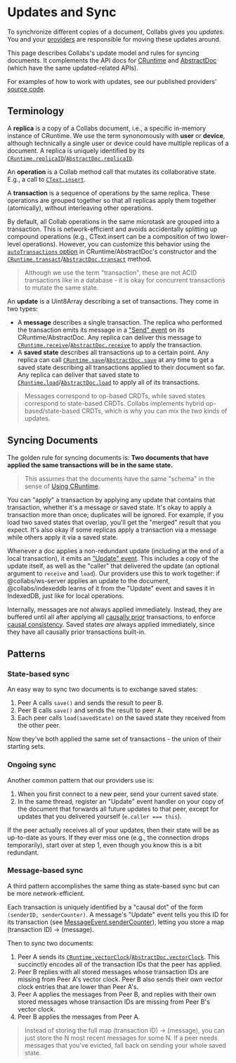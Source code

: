 # Updates and Sync

To synchronize different copies of a document, Collabs gives you _updates_. You and your [providers](../guide/providers.html) are responsible for moving these updates around.

This page describes Collabs's update model and rules for syncing documents. It complements the API docs for [CRuntime](../api/collabs/classes/CRuntime.html) and [AbstractDoc](../api/collabs/classes/AbstractDoc.html) (which have the same updated-related APIs).

For examples of how to work with updates, see our published providers' [source code](https://github.com/composablesys/collabs).

## Terminology

A **replica** is a copy of a Collabs document, i.e., a specific in-memory instance of CRuntime. We use the term synonomously with **user** or **device**, although technically a single user or device could have multiple replicas of a document. A replica is uniquely identified by its [`CRuntime.replicaID`](../api/collabs/classes/CRuntime.html#replicaID)/[`AbstractDoc.replicaID`](../api/collabs/classes/AbstractDoc.html#replicaID).

An **operation** is a Collab method call that mutates its collaborative state. E.g., a call to [`CText.insert`](../api/collabs/classes/CText.html#insert).

A **transaction** is a sequence of operations by the same replica. These operations are grouped together so that all replicas apply them together (atomically), without interleaving other operations.

By default, all Collab operations in the same microtask are grouped into a transaction. This is network-efficient and avoids accidentally splitting up compound operations (e.g., CText.insert can be a composition of two lower-level operations). However, you can customize this behavior using the [`autoTransactions` option](api/collabs/interfaces/RuntimeOptions.html#autoTransactions) in CRuntime/AbstractDoc's constructor and the [`CRuntime.transact`](../api/collabs/classes/CRuntime.html#transact)/[`AbstractDoc.transact`](../api/collabs/classes/AbstractDoc.html#transact) method.

> Although we use the term "transaction", these are not ACID transactions like in a database - it is okay for concurrent transactions to mutate the same state.

An **update** is a Uint8Array describing a set of transactions. They come in two types:

- A **message** describes a single transaction. The replica who performed the transaction emits its message in a ["Send" event](../api/collabs/interfaces/RuntimeEventsRecord.html#Send) on its CRuntime/AbstractDoc. Any replica can deliver this message to [`CRuntime.receive`](../api/collabs/classes/CRuntime.html#receive)/[`AbstractDoc.receive`](../api/collabs/classes/AbstractDoc.html#receive) to apply the transaction.
- A **saved state** describes all transactions up to a certain point. Any replica can call [`CRuntime.save`](../api/collabs/classes/CRuntime.html#save)/[`AbstractDoc.save`](../api/collabs/classes/AbstractDoc.html#save) at any time to get a saved state describing all transactions applied to their document so far. Any replica can deliver that saved state to [`CRuntime.load`](../api/collabs/classes/CRuntime.html#load)/[`AbstractDoc.load`](../api/collabs/classes/AbstractDoc.html#load) to apply all of its transactions.

> Messages correspond to op-based CRDTs, while saved states correspond to state-based CRDTs. Collabs implements hybrid op-based/state-based CRDTs, which is why you can mix the two kinds of updates.

## Syncing Documents

The golden rule for syncing documents is: **Two documents that have applied the same transactions will be in the same state.**

> This assumes that the documents have the same "schema" in the sense of [Using CRuntime](../guide/documents.html#using-cruntime).

You can "apply" a transaction by applying any update that contains that transaction, whether it's a message or saved state. It's okay to apply a transaction more than once; duplicates will be ignored. For example, if you load two saved states that overlap, you'll get the "merged" result that you expect. It's also okay if some replicas apply a transaction via a message while others apply it via a saved state.

Whenever a doc applies a non-redundant update (including at the end of a local transaction), it emits an ["Update" event](../api/collabs/interfaces/RuntimeEventsRecord.html#Update). This includes a copy of the update itself, as well as the "caller" that delivered the update (an optional argument to `receive` and `load`). Our providers use this to work together: if @collabs/ws-server applies an update to the document, @collabs/indexeddb learns of it from the "Update" event and saves it in IndexedDB, just like for local operations.

Internally, messages are _not_ always applied immediately. Instead, they are buffered until all after applying all [causally prior](https://en.wikipedia.org/wiki/Happened-before) transactions, to enforce [causal consistency](https://en.wikipedia.org/wiki/Causal_consistency). Saved states _are_ always applied immediately, since they have all causally prior transactions built-in.

## Patterns

### State-based sync

An easy way to sync two documents is to exchange saved states:

1. Peer A calls `save()` and sends the result to peer B.
2. Peer B calls `save()` and sends the result to peer A.
3. Each peer calls `load(savedState)` on the saved state they received from the other peer.

Now they've both applied the same set of transactions - the union of their starting sets.

### Ongoing sync

Another common pattern that our providers use is:

1. When you first connect to a new peer, send your current saved state.
2. In the same thread, register an "Update" event handler on your copy of the document that forwards all future updates to that peer, except for updates that you delivered yourself (`e.caller === this`).

If the peer actually receives all of your updates, then their state will be as up-to-date as yours. If they ever miss one (e.g., the connection drops temporarily), start over at step 1, even though you know this is a bit redundant.

### Message-based sync

A third pattern accomplishes the same thing as state-based sync but can be more network-efficient.

Each transaction is uniquely identified by a "causal dot" of the form `(senderID, senderCounter)`. A message's "Update" event tells you this ID for its transaction (see [MessageEvent.senderCounter](../api/collabs/interfaces/MessageEvent.html#senderCounter)), letting you store a map (transaction ID) -> (message).

Then to sync two documents:

1. Peer A sends its [`CRuntime.vectorClock`](../api/collabs/classes/CRuntime.html#vectorClock)/[`AbstractDoc.vectorClock`](../api/collabs/classes/AbstractDoc.html#vectorClock). This succinctly encodes all of the transaction IDs that the peer has applied.
2. Peer B replies with all stored messages whose transaction IDs are missing from Peer A's vector clock. Peer B also sends their own vector clock entries that are lower than Peer A's.
3. Peer A applies the messages from Peer B, and replies with their own stored messages whose transaction IDs are missing from Peer B's vector clock.
4. Peer B applies the messages from Peer A.

> Instead of storing the full map (transaction ID) -> (message), you can just store the N most recent messages for some N. If a peer needs messages that you've evicted, fall back on sending your whole saved state.
